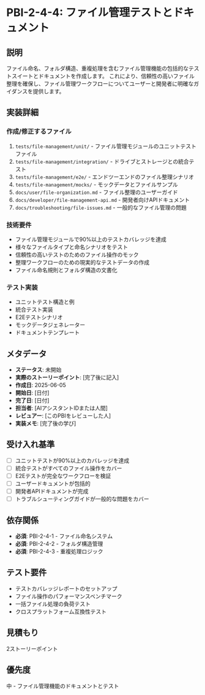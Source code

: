 # PBI-2-4-4: ファイル管理テストとドキュメント

## 説明

ファイル命名、フォルダ構造、重複処理を含むファイル管理機能の包括的なテストスイートとドキュメントを作成します。
これにより、信頼性の高いファイル整理を確保し、ファイル管理ワークフローについてユーザーと開発者に明確なガイダンスを提供します。

## 実装詳細

### 作成/修正するファイル

1. `tests/file-management/unit/` - ファイル管理モジュールのユニットテストファイル
2. `tests/file-management/integration/` - ドライブとストレージとの統合テスト
3. `tests/file-management/e2e/` - エンドツーエンドのファイル整理シナリオ
4. `tests/file-management/mocks/` - モックデータとファイルサンプル
5. `docs/user/file-organization.md` - ファイル整理のユーザーガイド
6. `docs/developer/file-management-api.md` - 開発者向けAPIドキュメント
7. `docs/troubleshooting/file-issues.md` - 一般的なファイル管理の問題

### 技術要件

- ファイル管理モジュールで90%以上のテストカバレッジを達成
- 様々なファイルタイプと命名シナリオをテスト
- 信頼性の高いテストのためのファイル操作のモック
- 整理ワークフローのための現実的なテストデータの作成
- ファイル命名規則とフォルダ構造の文書化

### テスト実装

- ユニットテスト構造と例
- 統合テスト実装
- E2Eテストシナリオ
- モックデータジェネレーター
- ドキュメントテンプレート

## メタデータ

- **ステータス**: 未開始
- **実際のストーリーポイント**: [完了後に記入]
- **作成日**: 2025-06-05
- **開始日**: [日付]
- **完了日**: [日付]
- **担当者**: [AIアシスタントIDまたは人間]
- **レビュアー**: [このPBIをレビューした人]
- **実装メモ**: [完了後の学び]

## 受け入れ基準

- [ ] ユニットテストが90%以上のカバレッジを達成
- [ ] 統合テストがすべてのファイル操作をカバー
- [ ] E2Eテストが完全なワークフローを検証
- [ ] ユーザードキュメントが包括的
- [ ] 開発者APIドキュメントが完成
- [ ] トラブルシューティングガイドが一般的な問題をカバー

## 依存関係

- **必須**: PBI-2-4-1 - ファイル命名システム
- **必須**: PBI-2-4-2 - フォルダ構造管理
- **必須**: PBI-2-4-3 - 重複処理ロジック

## テスト要件

- テストカバレッジレポートのセットアップ
- ファイル操作のパフォーマンスベンチマーク
- 一括ファイル処理の負荷テスト
- クロスプラットフォーム互換性テスト

## 見積もり

2ストーリーポイント

## 優先度

中 - ファイル管理機能のドキュメントとテスト
